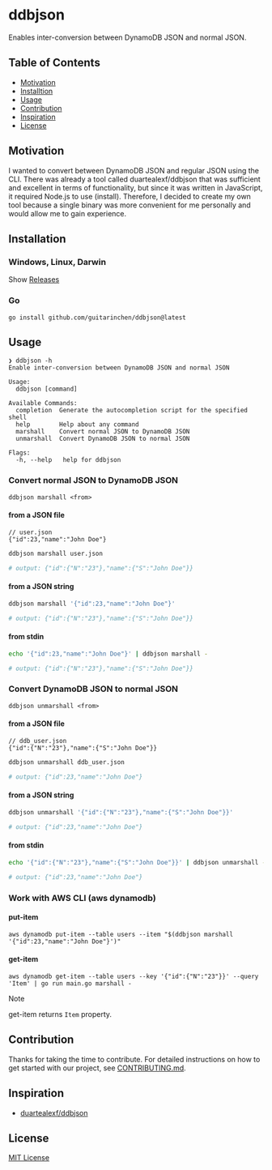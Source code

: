 # ddbjson

Enables inter-conversion between DynamoDB JSON and normal JSON.

## Table of Contents

- [Motivation](#motivation)
- [Installtion](#installation)
- [Usage](#usage)
- [Contribution](#contribution)
- [Inspiration]()
- [License](#license)

## Motivation

I wanted to convert between DynamoDB JSON and regular JSON using the CLI. There was already a tool called duartealexf/ddbjson that was sufficient and excellent in terms of functionality, but since it was written in JavaScript, it required Node.js to use (install). Therefore, I decided to create my own tool because a single binary was more convenient for me personally and would allow me to gain experience.

## Installation

### Windows, Linux, Darwin

Show [Releases](https://github.com/guitarinchen/ddbjson/releases)

### Go

`go install github.com/guitarinchen/ddbjson@latest`

## Usage

```
❯ ddbjson -h
Enable inter-conversion between DynamoDB JSON and normal JSON

Usage:
  ddbjson [command]

Available Commands:
  completion  Generate the autocompletion script for the specified shell
  help        Help about any command
  marshall    Convert normal JSON to DynamoDB JSON
  unmarshall  Convert DynamoDB JSON to normal JSON

Flags:
  -h, --help   help for ddbjson
```

### Convert normal JSON to DynamoDB JSON

`ddbjson marshall <from>`

#### from a JSON file

```jsonc
// user.json
{"id":23,"name":"John Doe"}
```

```sh
ddbjson marshall user.json

# output: {"id":{"N":"23"},"name":{"S":"John Doe"}}
```

#### from a JSON string

```sh
ddbjson marshall '{"id":23,"name":"John Doe"}'

# output: {"id":{"N":"23"},"name":{"S":"John Doe"}}
```

#### from stdin

```sh
echo '{"id":23,"name":"John Doe"}' | ddbjson marshall -

# output: {"id":{"N":"23"},"name":{"S":"John Doe"}}
```

### Convert DynamoDB JSON to normal JSON

`ddbjson unmarshall <from>`

#### from a JSON file

```jsonc
// ddb_user.json
{"id":{"N":"23"},"name":{"S":"John Doe"}}
```

```sh
ddbjson unmarshall ddb_user.json

# output: {"id":23,"name":"John Doe"}
```

#### from a JSON string

```sh
ddbjson unmarshall '{"id":{"N":"23"},"name":{"S":"John Doe"}}'

# output: {"id":23,"name":"John Doe"}
```

#### from stdin

```sh
echo '{"id":{"N":"23"},"name":{"S":"John Doe"}}' | ddbjson unmarshall -

# output: {"id":23,"name":"John Doe"}
```

### Work with AWS CLI (aws dynamodb)

#### put-item

`aws dynamodb put-item --table users --item "$(ddbjson marshall '{"id":23,"name":"John Doe"}')"`

#### get-item

`aws dynamodb get-item --table users --key '{"id":{"N":"23"}}' --query 'Item' | go run main.go marshall -`

> [!NOTE]
> get-item returns `Item` property.

## Contribution

Thanks for taking the time to contribute. For detailed instructions on how to get started with our project, see [CONTRIBUTING.md](./.github/CONTRIBUTING.md).

## Inspiration

- [duartealexf/ddbjson](https://github.com/duartealexf/ddbjson)

## License

[MIT License](./LICENSE)
